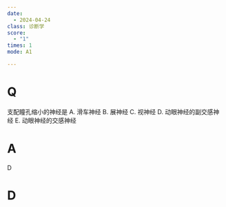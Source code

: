 ```yaml
---
date:
  - 2024-04-24
class: 诊断学
score:
  - "1"
times: 1
mode: A1

---
```



# Q
支配瞳孔缩小的神经是
A. 滑车神经 B. 展神经 C. 视神经
D. 动眼神经的副交感神经 E. 动眼神经的交感神经

# A

D



# D
